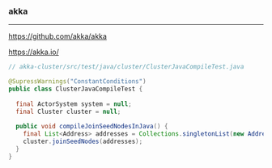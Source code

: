 ### akka
---
https://github.com/akka/akka

https://akka.io/

```java
// akka-cluster/src/test/java/cluster/ClusterJavaCompileTest.java

@SupressWarnings("ConstantConditions")
public class ClusterJavaCompileTest {
  
  final ActorSystem system = null;
  final Cluster cluster = null;
  
  public void compileJoinSeedNodesInJava() {
    final List<Address> addresses = Collections.singletonList(new Address("akka", "MySystem"));
    cluster.joinSeedNodes(addresses);
  }
}

```

```
```

